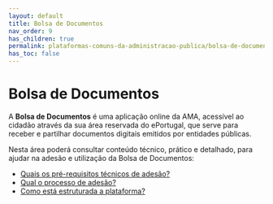 ```yaml
---
layout: default
title: Bolsa de Documentos
nav_order: 9
has_children: true
permalink: plataformas-comuns-da-administracao-publica/bolsa-de-documentos
has_toc: false
---
```


# Bolsa de Documentos

A **Bolsa de Documentos** é uma aplicação online da AMA, acessível ao cidadão através da sua área reservada do ePortugal, que serve para receber e partilhar documentos digitais emitidos por entidades públicas.

Nesta área poderá consultar conteúdo técnico, prático e detalhado, para ajudar na adesão e utilização da Bolsa de Documentos:

- [Quais os pré-requisitos técnicos de adesão?](/GuiasMosaico/plataformas-comuns-da-administracao-publica/bolsa-de-documentos/quais-os-pre-requisitos-tecnicos-de-adesao.html)
- [Qual o processo de adesão?](/GuiasMosaico/plataformas-comuns-da-administracao-publica/bolsa-de-documentos/qual-o-processo-de-adesao.html)
- [Como está estruturada a plataforma?](/GuiasMosaico/plataformas-comuns-da-administracao-publica/bolsa-de-documentos/como-esta-estruturada-a-plataforma.html)


